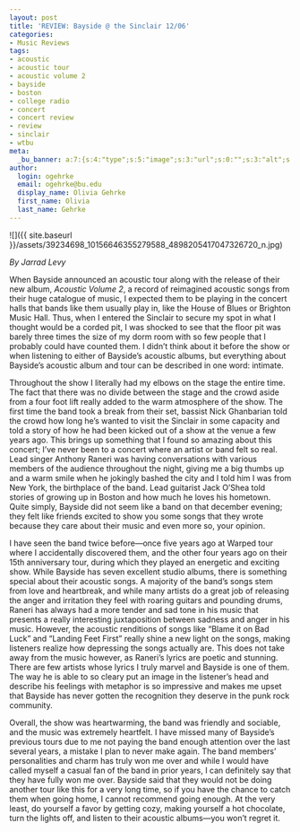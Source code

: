 ```yaml
---
layout: post
title: 'REVIEW: Bayside @ the Sinclair 12/06'
categories:
- Music Reviews
tags:
- acoustic
- acoustic tour
- acoustic volume 2
- bayside
- boston
- college radio
- concert
- concert review
- review
- sinclair
- wtbu
meta:
  _bu_banner: a:7:{s:4:"type";s:5:"image";s:3:"url";s:0:"";s:3:"alt";s:0:"";s:7:"post_id";s:0:"";s:4:"html";s:0:"";s:8:"position";s:12:"contentWidth";s:7:"caption";s:0:"";}
author:
  login: ogehrke
  email: ogehrke@bu.edu
  display_name: Olivia Gehrke
  first_name: Olivia
  last_name: Gehrke
---
```

![]({{ site.baseurl }}/assets/39234698_10156646355279588_4898205417047326720_n.jpg)

_By Jarrad Levy_

When Bayside announced an acoustic tour along with the release of their new album, _Acoustic Volume 2_, a record of reimagined acoustic songs from their huge catalogue of music, I expected them to be playing in the concert halls that bands like them usually play in, like the House of Blues or Brighton Music Hall. Thus, when I entered the Sinclair to secure my spot in what I thought would be a corded pit, I was shocked to see that the floor pit was barely three times the size of my dorm room with so few people that I probably could have counted them. I didn’t think about it before the show or when listening to either of Bayside’s acoustic albums, but everything about Bayside’s acoustic album and tour can be described in one word: intimate.

Throughout the show I literally had my elbows on the stage the entire time. The fact that there was no divide between the stage and the crowd aside from a four foot lift really added to the warm atmosphere of the show. The first time the band took a break from their set, bassist Nick Ghanbarian told the crowd how long he’s wanted to visit the Sinclair in some capacity and told a story of how he had been kicked out of a show at the venue a few years ago. This brings up something that I found so amazing about this concert; I’ve never been to a concert where an artist or band felt so real. Lead singer Anthony Raneri was having conversations with various members of the audience throughout the night, giving me a big thumbs up and a warm smile when he jokingly bashed the city and I told him I was from New York, the birthplace of the band. Lead guitarist Jack O’Shea told stories of growing up in Boston and how much he loves his hometown. Quite simply, Bayside did not seem like a band on that december evening; they felt like friends excited to show you some songs that they wrote because they care about their music and even more so, your opinion.

I have seen the band twice before—once five years ago at Warped tour where I accidentally discovered them, and the other four years ago on their 15th anniversary tour, during which they played an energetic and exciting show. While Bayside has seven excellent studio albums, there is something special about their acoustic songs. A majority of the band’s songs stem from love and heartbreak, and while many artists do a great job of releasing the anger and irritation they feel with roaring guitars and pounding drums, Raneri has always had a more tender and sad tone in his music that presents a really interesting juxtaposition between sadness and anger in his music. However, the acoustic renditions of songs like “Blame it on Bad Luck” and “Landing Feet First” really shine a new light on the songs, making listeners realize how depressing the songs actually are. This does not take away from the music however, as Raneri’s lyrics are poetic and stunning. There are few artists whose lyrics I truly marvel and Bayside is one of them. The way he is able to so cleary put an image in the listener’s head and describe his feelings with metaphor is so impressive and makes me upset that Bayside has never gotten the recognition they deserve in the punk rock community.

Overall, the show was heartwarming, the band was friendly and sociable, and the music was extremely heartfelt. I have missed many of Bayside’s previous tours due to me not paying the band enough attention over the last several years, a mistake I plan to never make again. The band members’ personalities and charm has truly won me over and while I would have called myself a casual fan of the band in prior years, I can definitely say that they have fully won me over. Bayside said that they would not be doing another tour like this for a very long time, so if you have the chance to catch them when going home, I cannot recommend going enough. At the very least, do yourself a favor by getting cozy, making yourself a hot chocolate, turn the lights off, and listen to their acoustic albums—you won’t regret it.